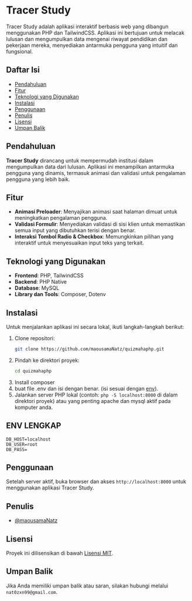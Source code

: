 
# Tracer Study

Tracer Study adalah aplikasi interaktif berbasis web yang dibangun menggunakan PHP dan TailwindCSS. Aplikasi ini bertujuan untuk melacak lulusan dan mengumpulkan data mengenai riwayat pendidikan dan pekerjaan mereka, menyediakan antarmuka pengguna yang intuitif dan fungsional.

## Daftar Isi

- [Pendahuluan](#pendahuluan)
- [Fitur](#fitur)
- [Teknologi yang Digunakan](#teknologi-yang-digunakan)
- [Instalasi](#instalasi)
- [Penggunaan](#penggunaan)
- [Penulis](#penulis)
- [Lisensi](#lisensi)
- [Umpan Balik](#umpan-balik)

## Pendahuluan

**Tracer Study** dirancang untuk mempermudah institusi dalam mengumpulkan data dari lulusan. Aplikasi ini menampilkan antarmuka pengguna yang dinamis, termasuk animasi dan validasi untuk pengalaman pengguna yang lebih baik.

## Fitur

- **Animasi Preloader**: Menyajikan animasi saat halaman dimuat untuk meningkatkan pengalaman pengguna.
- **Validasi Formulir**: Menyediakan validasi di sisi klien untuk memastikan semua input yang dibutuhkan terisi dengan benar.
- **Interaksi Tombol Radio & Checkbox**: Memungkinkan pilihan yang interaktif untuk menyesuaikan input teks yang terkait.

## Teknologi yang Digunakan

- **Frontend**: PHP, TailwindCSS
- **Backend**: PHP Native
- **Database**: MySQL
- **Library dan Tools**: Composer, Dotenv

## Instalasi

Untuk menjalankan aplikasi ini secara lokal, ikuti langkah-langkah berikut:

1. Clone repositori:
   ```bash
   git clone https://github.com/maousamaNatz/quizmahaphp.git
   ```
2. Pindah ke direktori proyek:
   ```bash
   cd quizmahaphp
   ```
3. Install composer 
4. buat file .env dan isi dengan benar. (isi sesuai dengan [env](#env-lengkap)).
5. Jalankan server PHP lokal (contoh: `php -S localhost:8000` di dalam direktori proyek) atau yang penting apache dan mysql aktif pada komputer anda.

## ENV LENGKAP

```
DB_HOST=localhost
DB_USER=root
DB_PASS=
```

## Penggunaan

Setelah server aktif, buka browser dan akses `http://localhost:8000` untuk menggunakan aplikasi Tracer Study.

## Penulis

- [@maousamaNatz](https://github.com/maousamaNatz)

## Lisensi

Proyek ini dilisensikan di bawah [Lisensi MIT](https://choosealicense.com/licenses/mit/).

## Umpan Balik

Jika Anda memiliki umpan balik atau saran, silakan hubungi melalui `nat0zxn99@gmail.com`.
